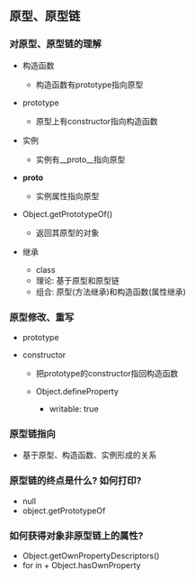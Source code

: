 ## 原型、原型链

### 对原型、原型链的理解

- 构造函数

	- 构造函数有prototype指向原型

- prototype

	- 原型上有constructor指向构造函数

- 实例

	- 实例有__proto__指向原型

- __proto__

	- 实例属性指向原型

- Object.getPrototypeOf() 

	- 返回其原型的对象

- 继承

	- class
	- 理论: 基于原型和原型链
	- 组合: 原型(方法继承)和构造函数(属性继承)

### 原型修改、重写

- prototype
- constructor

	- 把prototype的constructor指回构造函数
	- Object.defineProperty 

		- writable: true

### 原型链指向

- 基于原型、构造函数、实例形成的关系

### 原型链的终点是什么? 如何打印?

- null
- object.getPrototypeOf

### 如何获得对象非原型链上的属性?

- Object.getOwnPropertyDescriptors()
- for in + Object.hasOwnProperty
